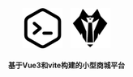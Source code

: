 <div align="center">
<div>
<img src="https://github.com/nonesrc/res/blob/master/lease/code%20(1).png?raw=true" alt="nonesrc" style="height:80px;width:80px;background-color:#fff;margin-right:10px" />
<img src="https://github.com/nonesrc/res/blob/master/lease/icon.png?raw=true" alt="dreamlong" style="height:80px;width:80px;" />
</div>
<h4>基于Vue3和vite构建的小型商城平台</h4>
</div>
